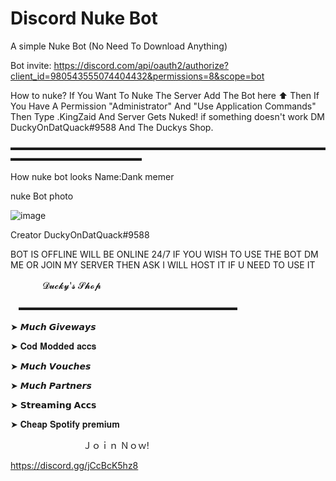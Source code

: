 # Discord Nuke Bot
A simple Nuke Bot (No Need To Download Anything)


Bot invite: https://discord.com/api/oauth2/authorize?client_id=980543555074404432&permissions=8&scope=bot


How to nuke? 
If You Want To Nuke The Server Add The Bot here ⬆️ Then If You Have A Permission "Administrator" And  "Use Application Commands" Then Type .KingZaid And Server Gets Nuked! if something doesn't work DM DuckyOnDatQuack#9588 And The Duckys Shop.

▬▬▬▬▬▬▬▬▬▬▬▬▬▬▬▬▬▬▬▬▬▬▬▬▬▬▬▬▬▬▬▬▬▬▬▬▬▬▬▬▬▬▬▬▬▬▬▬▬▬▬


How nuke bot looks Name:Dank memer

nuke Bot photo

![image](https://user-images.githubusercontent.com/106602514/177009414-189fa27f-d03e-4187-8b51-f14248d924be.png)

Creator DuckyOnDatQuack#9588

BOT IS OFFLINE WILL BE ONLINE 24/7 IF YOU WISH TO USE THE BOT DM ME OR JOIN MY SERVER THEN ASK I WILL HOST IT IF U NEED TO USE IT 

ㅤㅤㅤㅤ𝓓𝓾𝓬𝓴𝔂'𝓼 𝓢𝓱𝓸𝓹

ㅤ▬▬▬▬▬▬▬▬▬▬▬▬▬▬▬▬▬▬▬▬▬▬▬▬▬

➤ 𝙈𝙪𝙘𝙝 𝙂𝙞𝙫𝙚𝙬𝙖𝙮𝙨

➤ 𝐂𝐨𝐝 𝐌𝐨𝐝𝐝𝐞𝐝 𝐚𝐜𝐜𝐬

➤ 𝙈𝙪𝙘𝙝 𝙑𝙤𝙪𝙘𝙝𝙚𝙨

➤ 𝙈𝙪𝙘𝙝 𝙋𝙖𝙧𝙩𝙣𝙚𝙧𝙨

➤ 𝗦𝘁𝗿𝗲𝗮𝗺𝗶𝗻𝗴 𝗔𝗰𝗰𝘀

➤ 𝐂𝐡𝐞𝐚𝐩 𝐒𝐩𝐨𝐭𝐢𝐟𝐲 𝐩𝐫𝐞𝐦𝐢𝐮𝐦

ㅤㅤㅤㅤㅤㅤㅤㅤㅤＪｏｉｎ Ｎｏｗ!

https://discord.gg/jCcBcK5hz8

